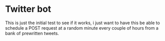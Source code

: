 # Twitter bot

This is just the initial test to see if it works, i just want to have this be able to schedule a POST request at a random minute every couple of hours from a bank of prewritten tweets.
